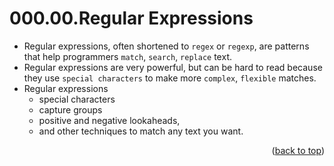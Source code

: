 <a name="topage"></a>

# 000.00.Regular Expressions

* Regular expressions, often shortened to `regex` or `regexp`, are patterns that help programmers `match`, `search`, `replace` text.
* Regular expressions are very powerful, but can be hard to read because they use `special characters` to make more `complex`, `flexible` matches.
* Regular expressions
    * special characters
    * capture groups
    * positive and negative lookaheads,
    * and other techniques to match any text you want.


  

<p align="right">(<a href="#topage">back to top</a>)</p>
<br/>
<br/>
